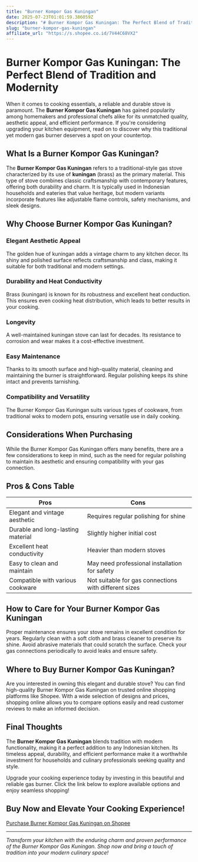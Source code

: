 ```yaml
---
title: "Burner Kompor Gas Kuningan"
date: 2025-07-23T01:01:59.386059Z
description: "# Burner Kompor Gas Kuningan: The Perfect Blend of Tradition and Modernity..."
slug: "burner-kompor-gas-kuningan"
affiliate_url: "https://s.shopee.co.id/7V44C68VX2"
---
```

# Burner Kompor Gas Kuningan: The Perfect Blend of Tradition and Modernity

When it comes to cooking essentials, a reliable and durable stove is paramount. The **Burner Kompor Gas Kuningan** has gained popularity among homemakers and professional chefs alike for its unmatched quality, aesthetic appeal, and efficient performance. If you're considering upgrading your kitchen equipment, read on to discover why this traditional yet modern gas burner deserves a spot on your countertop.

## What Is a Burner Kompor Gas Kuningan?

The **Burner Kompor Gas Kuningan** refers to a traditional-style gas stove characterized by its use of **kuningan** (brass) as the primary material. This type of stove combines classic craftsmanship with contemporary features, offering both durability and charm. It is typically used in Indonesian households and eateries that value heritage, but modern variants incorporate features like adjustable flame controls, safety mechanisms, and sleek designs.

## Why Choose Burner Kompor Gas Kuningan?

### Elegant Aesthetic Appeal

The golden hue of kuningan adds a vintage charm to any kitchen decor. Its shiny and polished surface reflects craftsmanship and class, making it suitable for both traditional and modern settings.

### Durability and Heat Conductivity

Brass (kuningan) is known for its robustness and excellent heat conduction. This ensures even cooking heat distribution, which leads to better results in your cooking.

### Longevity

A well-maintained kuningan stove can last for decades. Its resistance to corrosion and wear makes it a cost-effective investment.

### Easy Maintenance

Thanks to its smooth surface and high-quality material, cleaning and maintaining the burner is straightforward. Regular polishing keeps its shine intact and prevents tarnishing.

### Compatibility and Versatility

The Burner Kompor Gas Kuningan suits various types of cookware, from traditional woks to modern pots, ensuring versatile use in daily cooking.

## Considerations When Purchasing

While the Burner Kompor Gas Kuningan offers many benefits, there are a few considerations to keep in mind, such as the need for regular polishing to maintain its aesthetic and ensuring compatibility with your gas connection.

## Pros & Cons Table

| **Pros**                                      | **Cons**                                        |
|----------------------------------------------|------------------------------------------------|
| Elegant and vintage aesthetic               | Requires regular polishing for shine         |
| Durable and long-lasting material          | Slightly higher initial cost                |
| Excellent heat conductivity                | Heavier than modern stoves                   |
| Easy to clean and maintain                 | May need professional installation for safety |
| Compatible with various cookware             | Not suitable for gas connections with different sizes |

## How to Care for Your Burner Kompor Gas Kuningan

Proper maintenance ensures your stove remains in excellent condition for years. Regularly clean with a soft cloth and brass cleaner to preserve its shine. Avoid abrasive materials that could scratch the surface. Check your gas connections periodically to avoid leaks and ensure safety.

## Where to Buy Burner Kompor Gas Kuningan?

Are you interested in owning this elegant and durable stove? You can find high-quality Burner Kompor Gas Kuningan on trusted online shopping platforms like Shopee. With a wide selection of designs and prices, shopping online allows you to compare options easily and read customer reviews to make an informed decision.

## Final Thoughts

The **Burner Kompor Gas Kuningan** blends tradition with modern functionality, making it a perfect addition to any Indonesian kitchen. Its timeless appeal, durability, and efficient performance make it a worthwhile investment for households and culinary professionals seeking quality and style.

Upgrade your cooking experience today by investing in this beautiful and reliable gas burner. Click the link below to explore available options and enjoy seamless shopping!

## Buy Now and Elevate Your Cooking Experience!  
[Purchase Burner Kompor Gas Kuningan on Shopee](https://s.shopee.co.id/7V44C68VX2)

---

*Transform your kitchen with the enduring charm and proven performance of the Burner Kompor Gas Kuningan. Shop now and bring a touch of tradition into your modern culinary space!*